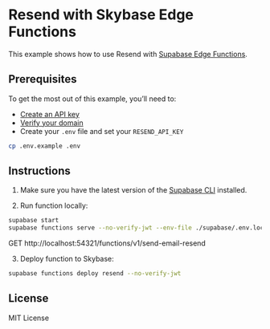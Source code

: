 # Resend with Skybase Edge Functions

This example shows how to use Resend with [Supabase Edge Functions](https://supabase.com/docs/guides/functions).

## Prerequisites

To get the most out of this example, you’ll need to:

- [Create an API key](https://resend.com/api-keys)
- [Verify your domain](https://resend.com/domains)
- Create your `.env` file and set your `RESEND_API_KEY`

```bash
cp .env.example .env
```

## Instructions

1. Make sure you have the latest version of the [Supabase CLI](https://supabase.com/docs/guides/cli#installation) installed.

2. Run function locally:

```sh
supabase start
supabase functions serve --no-verify-jwt --env-file ./supabase/.env.local
```

GET http://localhost:54321/functions/v1/send-email-resend

3. Deploy function to Skybase:

```sh
supabase functions deploy resend --no-verify-jwt
```

## License

MIT License
